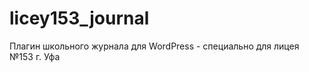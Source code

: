 licey153_journal
================

Плагин школьного журнала для WordPress - специально для лицея №153 г. Уфа